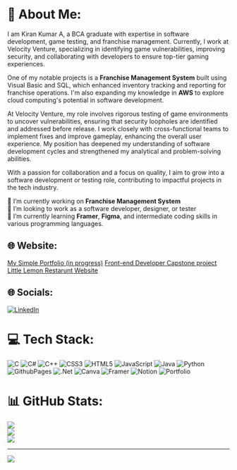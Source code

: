 # 💫 About Me:
I am Kiran Kumar A, a BCA graduate with expertise in software development, game testing, and franchise management. Currently, I work at Velocity Venture, specializing in identifying game vulnerabilities, improving security, and collaborating with developers to ensure top-tier gaming experiences.

One of my notable projects is a **Franchise Management System** built using Visual Basic and SQL, which enhanced inventory tracking and reporting for franchise operations. I'm also expanding my knowledge in **AWS** to explore cloud computing's potential in software development.

At Velocity Venture, my role involves rigorous testing of game environments to uncover vulnerabilities, ensuring that security loopholes are identified and addressed before release. I work closely with cross-functional teams to implement fixes and improve gameplay, enhancing the overall user experience. My position has deepened my understanding of software development cycles and strengthened my analytical and problem-solving abilities.

With a passion for collaboration and a focus on quality, I aim to grow into a software development or testing role, contributing to impactful projects in the tech industry.

🔭 I’m currently working on **Franchise Management System**  
👯 I’m looking to work as a software developer, designer, or tester  
🌱 I’m currently learning **Framer**, **Figma**, and intermediate coding skills in various programming languages.

## 🌐 Website:
[My Simple Portfolio (in progress)](https://kirankumarwq.github.io/kirankumarwq/) 
[Front-end Developer Capstone project Little Lemon Restarunt Website](https://kirankumarwq.github.io/Little_Lemon_website/)
## 🌐 Socials:
[![LinkedIn](https://img.shields.io/badge/LinkedIn-%230077B5.svg?logo=linkedin&logoColor=white)](https://linkedin.com/in/KiranKumar21) 

# 💻 Tech Stack:
![C](https://img.shields.io/badge/c-%2300599C.svg?style=plastic&logo=c&logoColor=white) 
![C#](https://img.shields.io/badge/c%23-%23239120.svg?style=plastic&logo=csharp&logoColor=white) 
![C++](https://img.shields.io/badge/c++-%2300599C.svg?style=plastic&logo=c%2B%2B&logoColor=white) 
![CSS3](https://img.shields.io/badge/css3-%231572B6.svg?style=plastic&logo=css3&logoColor=white) 
![HTML5](https://img.shields.io/badge/html5-%23E34F26.svg?style=plastic&logo=html5&logoColor=white) 
![JavaScript](https://img.shields.io/badge/javascript-%23323330.svg?style=plastic&logo=javascript&logoColor=%23F7DF1E) 
![Java](https://img.shields.io/badge/java-%23ED8B00.svg?style=plastic&logo=openjdk&logoColor=white) 
![Python](https://img.shields.io/badge/python-3670A0?style=plastic&logo=python&logoColor=ffdd54) 
![GithubPages](https://img.shields.io/badge/github%20pages-121013?style=plastic&logo=github&logoColor=white) 
![.Net](https://img.shields.io/badge/.NET-5C2D91?style=plastic&logo=.net&logoColor=white) 
![Canva](https://img.shields.io/badge/Canva-%2300C4CC.svg?style=plastic&logo=Canva&logoColor=white) 
![Framer](https://img.shields.io/badge/Framer-black?style=plastic&logo=framer&logoColor=blue) 
![Notion](https://img.shields.io/badge/Notion-%23000000.svg?style=plastic&logo=notion&logoColor=white) 
![Portfolio](https://img.shields.io/badge/Portfolio-%23000000.svg?style=plastic&logo=firefox&logoColor=#FF7139)

# 📊 GitHub Stats:
![](https://github-readme-stats.vercel.app/api?username=Kirankumarwq&theme=nightowl&hide_border=true&include_all_commits=false&count_private=false)<br/>
![](https://github-readme-streak-stats.herokuapp.com/?user=Kirankumarwq&theme=nightowl&hide_border=true)<br/>
![](https://github-readme-stats.vercel.app/api/top-langs/?username=Kirankumarwq&theme=nightowl&hide_border=true&include_all_commits=false&count_private=false&layout=compact)

---
[![](https://visitcount.itsvg.in/api?id=Kirankumarwq&icon=1&color=0)](https://visitcount.itsvg.in)
